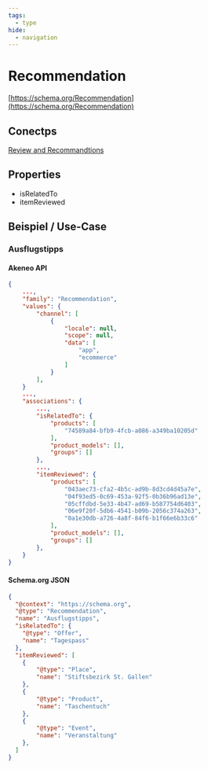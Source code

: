 ```yaml
---
tags:
  - type
hide:
  - navigation
---
```


# Recommendation

[https://schema.org/Recommendation](https://schema.org/Recommendation)


## Conectps

[Review and Recommandtions](/dev/concepts/reviews-and-recommendations.md)

## Properties

* isRelatedTo
* itemReviewed

## Beispiel / Use-Case

### Ausflugstipps

#### Akeneo API
``` json
{
    ...,
    "family": "Recommendation",
    "values": {
        "channel": [
            {
                "locale": null,
                "scope": null,
                "data": [
                    "app",
                    "ecommerce"
                ]
            }
        ],
    }
    ...,
    "associations": {
        ...,
        "isRelatedTo": {
            "products": [
                "74589a84-bfb9-4fcb-a086-a349ba10205d"
            ],
            "product_models": [],
            "groups": []
        },
        ...,
        "itemReviewed": {
            "products": [
                "043aec73-cfa2-4b5c-ad9b-8d3cd4d45a7e",
                "04f93ed5-0c69-453a-92f5-0b36b96ad13e",
                "05cffdbd-5e33-4b47-ad69-b587754d6403",
                "06e9f20f-5db6-4541-b09b-2056c374a263",
                "0a1e30db-a726-4a8f-84f6-b1f66e6b33c6"
            ],
            "product_models": [],
            "groups": []
        },
    }
}
```

#### Schema.org JSON
``` json
{
  "@context": "https://schema.org",
  "@type": "Recommendation",
  "name": "Ausflugstipps",
  "isRelatedTo": {
    "@type": "Offer",
    "name": "Tagespass"
  },
  "itemReviewed": [
    {
        "@type": "Place",
        "name": "Stiftsbezirk St. Gallen"
    },
    {
        "@type": "Product",
        "name": "Taschentuch"
    },
    {
        "@type": "Event",
        "name": "Veranstaltung"
    },
  ]
}
```